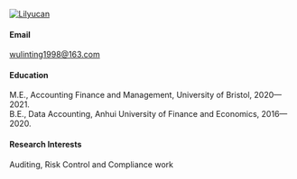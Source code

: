 

[![Lilyucan](https://img.shields.io/badge/lilyucan-github-blue?logo=github)](https://github.com/lilyucan)


#### Email
wulinting1998@163.com

#### Education
M.E., Accounting Finance and Management, University of Bristol, 2020—2021.\
B.E., Data Accounting, Anhui University of Finance and Economics, 2016—2020.

#### Research Interests
Auditing, Risk Control and Compliance work



[def]: https://github.com/Lilyucan]